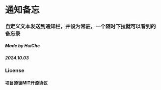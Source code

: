 # **通知备忘**
### 自定义文本发送到通知栏，并设为常驻，一个随时下拉就可以看到的备忘录

##### Made by HuiChe
##### 2024.10.03

### License
#### 项目遵循MIT开源协议
